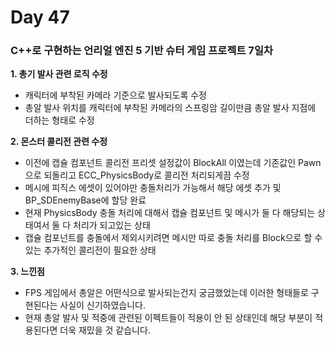 # Day 47

### C++로 구현하는 언리얼 엔진 5 기반 슈터 게임 프로젝트 7일차

**1. 총기 발사 관련 로직 수정**

- 캐릭터에 부착된 카메라 기준으로 발사되도록 수정
- 총알 발사 위치를 캐릭터에 부착된 카메라의 스프링암 길이만큼 총알 발사 지점에 더하는 형태로 수정

**2. 몬스터 콜리전 관련 수정**

- 이전에 캡슐 컴포넌트 콜리전 프리셋 설정값이 BlockAll 이였는데 기존값인 Pawn으로 되돌리고 ECC_PhysicsBody로 콜리전 처리되게끔 수정
- 메시에 피직스 에셋이 있어야만 충돌처리가 가능해서 해당 에셋 추가 및 BP_SDEnemyBase에 할당 완료
- 현재 PhysicsBody 충돌 처리에 대해서 캡슐 컴포넌트 및 메시가 둘 다 해당되는 상태여서 둘 다 처리가 되고있는 상태
- 캡슐 컴포넌트를 충돌에서 제외시키려면 메시만 따로 충돌 처리를 Block으로 할 수 있는 추가적인 콜리전이 필요한 상태

**3. 느낀점**

- FPS 게임에서 총알은 어떤식으로 발사되는건지 궁금했었는데 이러한 형태들로 구현된다는 사실이 신기하였습니다.
- 현재 총알 발사 및 적중에 관련된 이펙트들이 적용이 안 된 상태인데 해당 부분이 적용된다면 더욱 재밌을 것 같습니다.


